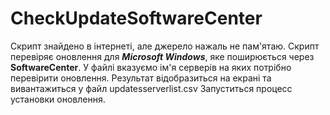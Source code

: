 # CheckUpdateSoftwareCenter
Скрипт знайдено в інтернеті, але джерело нажаль не пам'ятаю. 
Скрипт перевіряє оновлення для **_Microsoft Windows_**, яке поширюється через **SoftwareCenter**. 
У файлі вказуємо ім'я серверів на яких потрібно перевірити оновлення.
Результат відобразиться на екрані та вивантажиться у файл updatesserverlist.csv
Запуститься процесс установки оновлення.
